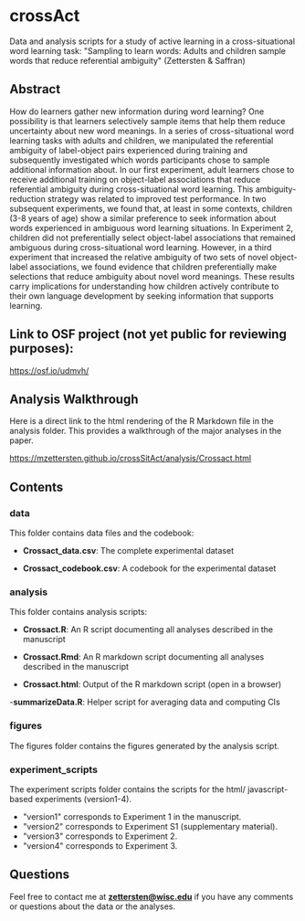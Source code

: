# crossAct
Data and analysis scripts for a study of active learning in a cross-situational word learning task: "Sampling to learn words: 
Adults and children sample words that reduce referential ambiguity" (Zettersten &amp; Saffran)

## Abstract

How do learners gather new information during word learning? One possibility is that learners selectively sample items that help them reduce uncertainty about new word meanings. In a series of cross-situational word learning tasks with adults and children, we manipulated the referential ambiguity of label-object pairs experienced during training and subsequently investigated which words participants chose to sample additional information about. In our first experiment, adult learners chose to receive additional training on object-label associations that reduce referential ambiguity during cross-situational word learning. This ambiguity-reduction strategy was related to improved test performance. In two subsequent experiments, we found that, at least in some contexts, children (3-8 years of age) show a similar preference to seek information about words experienced in ambiguous word learning situations. In Experiment 2, children did not preferentially select object-label associations that remained ambiguous during cross-situational word learning. However, in a third experiment that increased the relative ambiguity of two sets of novel object-label associations, we found evidence that children preferentially make selections that reduce ambiguity about novel word meanings. These results carry implications for understanding how children actively contribute to their own language development by seeking information that supports learning.

## Link to OSF project (not yet public for reviewing purposes):

https://osf.io/udmvh/

## Analysis Walkthrough

Here is a direct link to the html rendering of the R Markdown file in the analysis folder. This provides a walkthrough of the major analyses in the paper.

https://mzettersten.github.io/crossSitAct/analysis/Crossact.html

## Contents

### data

This folder contains data files and the codebook:

- **Crossact_data.csv**: The complete experimental dataset

- **Crossact_codebook.csv**: A codebook for the experimental dataset

### analysis

This folder contains analysis scripts:

- **Crossact.R**: An R script documenting all analyses described in the manuscript

- **Crossact.Rmd**: An R markdown script documenting all analyses described in the manuscript

- **Crossact.html**: Output of the R markdown script (open in a browser)

-**summarizeData.R**: Helper script for averaging data and computing CIs

### figures

The figures folder contains the figures generated by the analysis script.

### experiment_scripts

The experiment scripts folder contains the scripts for the html/ javascript-based experiments (version1-4).

- "version1" corresponds to Experiment 1 in the manuscript.
- "version2" corresponds to Experiment S1 (supplementary material). 
- "version3" corresponds to Experiment 2. 
- "version4" corresponds to Experiment 3.

## Questions

Feel free to contact me at **zettersten@wisc.edu** if you have any comments or questions about the data or the analyses.





